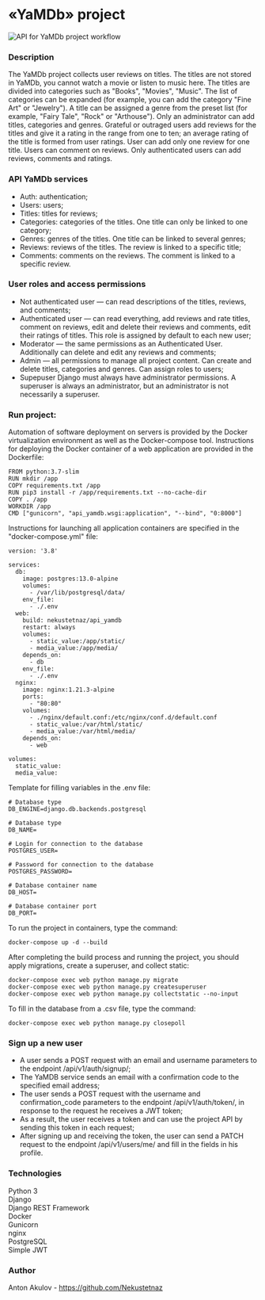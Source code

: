 # «YaMDb» project

![API for YaMDb project workflow](https://github.com/nekustetnaz/yamdb_final/actions/workflows/yamdb_workflow.yml/badge.svg?branch=master&event=push)

### Description
The YaMDb project collects user reviews on titles.
The titles are not stored in YaMDb, you cannot watch a movie or listen to music here.
The titles are divided into categories such as "Books", "Movies", "Music".
The list of categories can be expanded (for example, you can add the category "Fine Art" or "Jewelry").
A title can be assigned a genre from the preset list (for example, "Fairy Tale", "Rock" or "Arthouse").
Only an administrator can add titles, categories and genres.
Grateful or outraged users add reviews for the titles and give it a rating in the range from one to ten; an average rating of the title is formed from user ratings. 
User can add only one review for one title.
Users can comment on reviews.
Only authenticated users can add reviews, comments and ratings. 

### API YaMDb services
- Auth: authentication;
- Users: users;
- Titles: titles for reviews;
- Categories: categories of the titles. One title can only be linked to one category;
- Genres: genres of the titles. One title can be linked to several genres;
- Reviews: reviews of the titles. The review is linked to a specific title;
- Comments: comments on the reviews. The comment is linked to a specific review.

### User roles and access permissions
- Not authenticated user — can read descriptions of the titles, reviews, and comments;
- Authenticated user — can read everything, add reviews and rate titles, comment on reviews, edit and delete their reviews and comments, edit their ratings of titles. This role is assigned by default to each new user;
- Moderator — the same permissions as an Authenticated User. Additionally can delete and edit any reviews and comments;
- Admin — all permissions to manage all project content. Can create and delete titles, categories and genres. Can assign roles to users;
- Supepuser Django must always have administrator permissions. A superuser is always an administrator, but an administrator is not necessarily a superuser.

### Run project:
Automation of software deployment on servers is provided by the Docker virtualization environment as well as the Docker-compose tool.
Instructions for deploying the Docker container of a web application are provided in the Dockerfile:
```
FROM python:3.7-slim
RUN mkdir /app
COPY requirements.txt /app
RUN pip3 install -r /app/requirements.txt --no-cache-dir
COPY . /app
WORKDIR /app
CMD ["gunicorn", "api_yamdb.wsgi:application", "--bind", "0:8000"]
```

Instructions for launching all application containers are specified in the "docker-compose.yml" file:
```
version: '3.8'

services:
  db:
    image: postgres:13.0-alpine
    volumes:
      - /var/lib/postgresql/data/
    env_file:
      - ./.env
  web:
    build: nekustetnaz/api_yamdb
    restart: always
    volumes:
      - static_value:/app/static/
      - media_value:/app/media/
    depends_on:
      - db
    env_file:
      - ./.env
  nginx:
    image: nginx:1.21.3-alpine
    ports:
      - "80:80"
    volumes:
      - ./nginx/default.conf:/etc/nginx/conf.d/default.conf
      - static_value:/var/html/static/
      - media_value:/var/html/media/
    depends_on:
      - web

volumes:
  static_value:
  media_value:
```

Template for filling variables in the .env file:
```
# Database type
DB_ENGINE=django.db.backends.postgresql

# Database type
DB_NAME=

# Login for connection to the database
POSTGRES_USER=

# Password for connection to the database
POSTGRES_PASSWORD=

# Database container name
DB_HOST=

# Database container port
DB_PORT=
```

To run the project in containers, type the command:
```
docker-compose up -d --build
```

After completing the build process and running the project, you should apply migrations, create a superuser, and collect static:
```
docker-compose exec web python manage.py migrate
docker-compose exec web python manage.py createsuperuser
docker-compose exec web python manage.py collectstatic --no-input
```

To fill in the database from a .csv file, type the command:
```
docker-compose exec web python manage.py closepoll
```

### Sign up a new user
- A user sends a POST request with an email and username parameters to the endpoint /api/v1/auth/signup/;
- The YaMDB service sends an email with a confirmation code to the specified email address;
- The user sends a POST request with the username and confirmation_code parameters to the endpoint /api/v1/auth/token/, in response to the request he receives a JWT token;
- As a result, the user receives a token and can use the project API by sending this token in each request;
- After signing up and receiving the token, the user can send a PATCH request to the endpoint /api/v1/users/me/ and fill in the fields in his profile.

### Technologies
Python 3 <br>
Django <br>
Django REST Framework <br>
Docker <br>
Gunicorn <br>
nginx <br>
PostgreSQL <br>
Simple JWT <br>

### Author
Anton Akulov - https://github.com/Nekustetnaz
